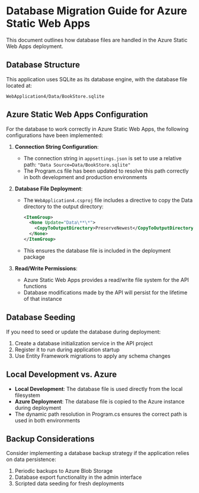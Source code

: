 # Database Migration Guide for Azure Static Web Apps

This document outlines how database files are handled in the Azure Static Web Apps deployment.

## Database Structure

This application uses SQLite as its database engine, with the database file located at:
```
WebApplication4/Data/BookStore.sqlite
```

## Azure Static Web Apps Configuration

For the database to work correctly in Azure Static Web Apps, the following configurations have been implemented:

1. **Connection String Configuration**: 
   - The connection string in `appsettings.json` is set to use a relative path: `"Data Source=Data/BookStore.sqlite"`
   - The Program.cs file has been updated to resolve this path correctly in both development and production environments

2. **Database File Deployment**:
   - The `WebApplication4.csproj` file includes a directive to copy the Data directory to the output directory:
     ```xml
     <ItemGroup>
       <None Update="Data\**\*">
         <CopyToOutputDirectory>PreserveNewest</CopyToOutputDirectory>
       </None>
     </ItemGroup>
     ```
   - This ensures the database file is included in the deployment package

3. **Read/Write Permissions**:
   - Azure Static Web Apps provides a read/write file system for the API functions
   - Database modifications made by the API will persist for the lifetime of that instance

## Database Seeding

If you need to seed or update the database during deployment:

1. Create a database initialization service in the API project
2. Register it to run during application startup
3. Use Entity Framework migrations to apply any schema changes

## Local Development vs. Azure

- **Local Development**: The database file is used directly from the local filesystem
- **Azure Deployment**: The database file is copied to the Azure instance during deployment
- The dynamic path resolution in Program.cs ensures the correct path is used in both environments

## Backup Considerations

Consider implementing a database backup strategy if the application relies on data persistence:

1. Periodic backups to Azure Blob Storage
2. Database export functionality in the admin interface
3. Scripted data seeding for fresh deployments
